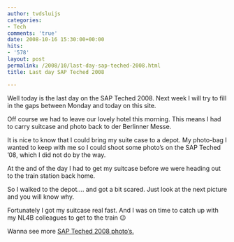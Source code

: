 ```yaml
---
author: tvdsluijs
categories:
- Tech
comments: 'true'
date: 2008-10-16 15:30:00+00:00
hits:
- '578'
layout: post
permalink: /2008/10/last-day-sap-teched-2008.html
title: Last day SAP Teched 2008

---
```

Well today is the last day on the SAP Teched 2008. Next week I will try to fill in the gaps between Monday and today on this site.

Off course we had to leave our lovely hotel this morning. This means I had to carry suitcase and photo back to der Berlinner Messe.

It is nice to know that I could bring my suite case to a depot. My photo-bag I wanted to keep with me so I could shoot some photo&#8217;s on the SAP Teched &#8217;08, which I did not do by the way.

At the and of the day I had to get my suitcase before we were heading out to the train station back home.

So I walked to the depot&#8230;. and got a bit scared. Just look at the next picture and you will know why.

Fortunately I got my suitcase real fast. And I was on time to catch up with my NL4B colleagues to get to the train 😉

Wanna see more <a href="http://www.flickr.com/photos/tvds/sets/72157608117236409/show/" target="_blank">SAP Teched 2008 photo&#8217;s.</a>

<a name="more"></a>